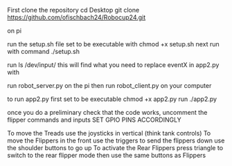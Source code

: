 First clone the repository
cd Desktop
git clone https://github.com/ofischbach24/Robocup24.git

on pi 

run the  setup.sh file set to be executable with chmod +x setup.sh
next run with command ./setup.sh

run ls /dev/input/  this will find what you  need to replace eventX in app2.py with

run robot_server.py on the pi then run robot_client.py on your computer

to run app2.py first set to be executable chmod +x app2.py
run ./app2.py

once you do a preliminary check that the code works, uncomment the flipper commands and inputs
SET GPIO PINS ACCORDINGLY

To move the Treads use the joysticks in vertical (think tank controls)
To move the Flippers in the front use the triggers to send the flippers down use the shoulder buttons to go up
To activate the Rear Flippers press triangle to switch to the rear flipper mode then use the same buttons as Flippers
